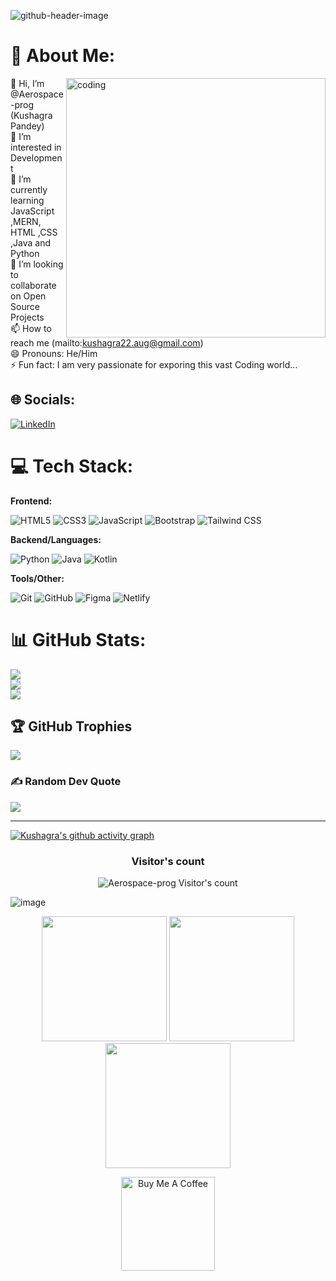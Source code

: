 ![github-header-image](https://github.com/user-attachments/assets/9619cc50-a1e8-4d46-abd2-ce953afe2238)



# 💫 About Me:
<img align="right" alt="coding" width="415" src="https://user-images.githubusercontent.com/74038190/225813708-98b745f2-7d22-48cf-9150-083f1b00d6c9.gif">

👋 Hi, I’m @Aerospace-prog (Kushagra Pandey)<br>👀 I’m interested in Development<br>🌱 I’m currently learning JavaScript ,MERN, HTML ,CSS ,Java and Python<br>💞️ I’m looking to collaborate on Open Source Projects<br>📫 How to reach me (mailto:kushagra22.aug@gmail.com)<br>😄 Pronouns: He/Him<br>⚡ Fun fact: I am very passionate for exporing this vast Coding world...


## 🌐 Socials:
[![LinkedIn](https://img.shields.io/badge/LinkedIn-%230077B5.svg?logo=linkedin&logoColor=white)](https://linkedin.com/in/www.linkedin.com/in/kushagra-pandey22) 

# 💻 Tech Stack:

**Frontend:**

![HTML5](https://img.shields.io/badge/html5-%23E34F26.svg?style=for-the-badge&logo=html5&logoColor=white) ![CSS3](https://img.shields.io/badge/css3-%231572B6.svg?style=for-the-badge&logo=css3&logoColor=white) ![JavaScript](https://img.shields.io/badge/javascript-%23323330.svg?style=for-the-badge&logo=javascript&logoColor=%23F7DF1E) ![Bootstrap](https://img.shields.io/badge/bootstrap-%238511FA.svg?style=for-the-badge&logo=bootstrap&logoColor=white) ![Tailwind CSS](https://img.shields.io/badge/TailwindCSS-0F172A?style=for-the-badge&logo=tailwindcss&logoColor=38BDF8)

**Backend/Languages:**

![Python](https://img.shields.io/badge/python-3670A0?style=for-the-badge&logo=python&logoColor=ffdd54) ![Java](https://img.shields.io/badge/java-%23ED8B00.svg?style=for-the-badge&logo=openjdk&logoColor=white) ![Kotlin](https://img.shields.io/badge/kotlin-%237F52FF.svg?style=for-the-badge&logo=kotlin&logoColor=white)

**Tools/Other:**

![Git](https://img.shields.io/badge/git-%23F05033.svg?style=for-the-badge&logo=git&logoColor=white) ![GitHub](https://img.shields.io/badge/github-%23121011.svg?style=for-the-badge&logo=github&logoColor=white) ![Figma](https://img.shields.io/badge/figma-%23F24E1E.svg?style=for-the-badge&logo=figma&logoColor=white) ![Netlify](https://img.shields.io/badge/netlify-%23000000.svg?style=for-the-badge&logo=netlify&logoColor=#00C7B7)

# 📊 GitHub Stats:
![](https://github-readme-stats.vercel.app/api?username=Aerospace-prog&theme=monokai&hide_border=false&include_all_commits=true&count_private=false&cache_seconds=1800)<br/>
![](https://github-readme-streak-stats.herokuapp.com/?user=Aerospace-prog&theme=monokai&hide_border=false&cache_seconds=1800)<br/>
![](https://github-readme-stats.vercel.app/api/top-langs/?username=Aerospace-prog&theme=monokai&hide_border=false&include_all_commits=true&count_private=true&layout=compact)

## 🏆 GitHub Trophies
![](https://github-profile-trophy.vercel.app/?username=Aerospace-prog&theme=radical&no-frame=false&no-bg=false&margin-w=4)

### ✍️ Random Dev Quote
![](https://quotes-github-readme.vercel.app/api?type=horizontal&theme=tokyonight)

---
[![Kushagra's github activity graph](https://github-readme-activity-graph.vercel.app/graph?username=Aerospace-prog&bg_color=1F222E&color=F8D866&line=F85D7F&point=FFFFFF&area=true&hide_border=true)](https://github.com/Aerospace-prog/github-readme-activity-graph)
<h3 align="center">Visitor's count</h3>
<p align="center"><img src="https://profile-counter.glitch.me/{Aerospace-prog}/count.svg/" alt="Aerospace-prog Visitor's count" /></p>

![image](https://github.com/user-attachments/assets/2928d416-7425-49f7-9b05-22f24addfa4f)

<div align="center">
  <img src="https://user-images.githubusercontent.com/74038190/213866269-5d00981c-7c98-46d7-8a8e-16f462f15227.gif" width="200" />
  <img src="https://user-images.githubusercontent.com/74038190/213866269-5d00981c-7c98-46d7-8a8e-16f462f15227.gif" width="200" />
  <img src="https://user-images.githubusercontent.com/74038190/213866269-5d00981c-7c98-46d7-8a8e-16f462f15227.gif" width="200" />
</div>

<p align="center">
  <a href="https://www.buymeacoffee.com/Aerospace.prog" target="_blank">
    <img src="https://cdn.buymeacoffee.com/buttons/v2/default-yellow.png" alt="Buy Me A Coffee" width="150">
  </a>
</p>
<!-- Proudly created with GPRM ( https://gprm.itsvg.in ) -->
